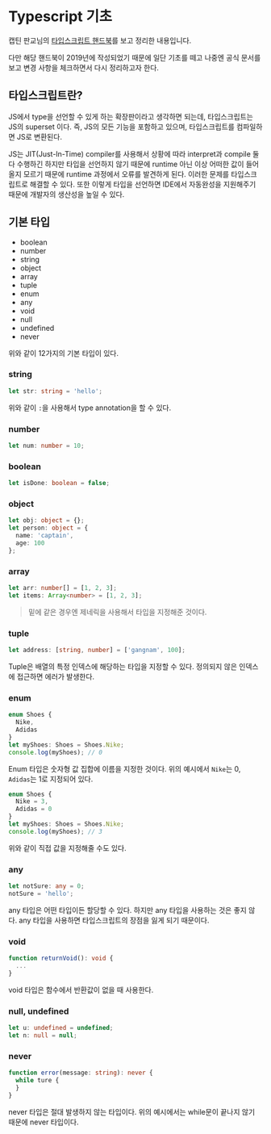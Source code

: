 # Typescript 기초

캡틴 판교님의 [타입스크립트 핸드북](https://joshua1988.github.io/ts/)를 보고 정리한 내용입니다.

다만 해당 핸드북이 2019년에 작성되었기 때문에 일단 기초를 떼고 나중엔 공식 문서를 보고 변경 사항을 체크하면서 다시 정리하고자 한다.

## 타입스크립트란?

JS에서 type을 선언할 수 있게 하는 확장판이라고 생각하면 되는데, 타입스크립트는 JS의 superset 이다. 즉, JS의 모든 기능을 포함하고 있으며, 타입스크립트를 컴파일하면 JS로 변환된다.

JS는 JIT(Just-In-Time) compiler를 사용해서 상황에 따라 interpret과 compile 둘 다 수행하긴 하지만 타입을 선언하지 않기 때문에 runtime 아닌 이상 어떠한 값이 들어올지 모르기 때문에 runtime 과정에서 오류를 발견하게 된다. 이러한 문제를 타입스크립트로 해결할 수 있다. 또한 이렇게 타입을 선언하면 IDE에서 자동완성을 지원해주기 때문에 개발자의 생산성을 높일 수 있다.

## 기본 타입

- boolean
- number
- string
- object
- array
- tuple
- enum
- any
- void
- null
- undefined
- never

위와 같이 12가지의 기본 타입이 있다.

### string

```ts
let str: string = 'hello';
```

위와 같이 `:`을 사용해서 type annotation을 할 수 있다.

### number

```ts
let num: number = 10;
```

### boolean

```ts
let isDone: boolean = false;
```

### object

```ts
let obj: object = {};
let person: object = {
  name: 'captain',
  age: 100
};
```

### array

```ts
let arr: number[] = [1, 2, 3];
let items: Array<number> = [1, 2, 3];
```

> 밑에 같은 경우엔 제네릭을 사용해서 타입을 지정해준 것이다.

### tuple

```ts
let address: [string, number] = ['gangnam', 100];
```

Tuple은 배열의 특정 인덱스에 해당하는 타입을 지정할 수 있다. 정의되지 않은 인덱스에 접근하면 에러가 발생한다.

### enum

```ts
enum Shoes {
  Nike,
  Adidas
}
let myShoes: Shoes = Shoes.Nike;
console.log(myShoes); // 0
```

Enum 타입은 숫자형 값 집합에 이름을 지정한 것이다. 위의 예시에서 `Nike`는 0, `Adidas`는 1로 지정되어 있다.

```ts
enum Shoes {
  Nike = 3,
  Adidas = 0
}
let myShoes: Shoes = Shoes.Nike;
console.log(myShoes); // 3
```

위와 같이 직접 값을 지정해줄 수도 있다.

### any

```ts
let notSure: any = 0;
notSure = 'hello';
```

any 타입은 어떤 타입이든 할당할 수 있다. 하지만 any 타입을 사용하는 것은 좋지 않다. any 타입을 사용하면 타입스크립트의 장점을 잃게 되기 때문이다.

### void

```ts
function returnVoid(): void {
  ...
}
```

void 타입은 함수에서 반환값이 없을 때 사용한다.

### null, undefined

```ts
let u: undefined = undefined;
let n: null = null;
```

### never

```ts
function error(message: string): never {
  while ture {
  }
}
```

never 타입은 절대 발생하지 않는 타입이다. 위의 예시에서는 while문이 끝나지 않기 때문에 never 타입이다.

